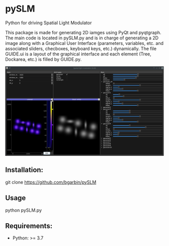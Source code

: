 # pySLM
Python for driving Spatial Light Modulator

This package is made for generating 2D iamges using PyQt and pyqtgraph. The main code is located in pySLM.py and is in charge of generating a 2D image along with a Graphical User Interface (parameters, variables, etc. and associated sliders, checboxes, keyboard keys, etc.) dynamically. The file GUIDE.ui is a layout of the graphical interface and each element (Tree, Dockarea, etc.) is filled by GUIDE.py.

![alt text](https://github.com/bgarbin/pySLM/blob/master/pySLM_example.png?raw=true)

## Installation:
git clone https://github.com/bgarbin/pySLM

## Usage
python pySLM.py

## Requirements:
- Python: >= 3.7
